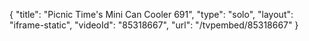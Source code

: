 {
    "title": "Picnic Time's Mini Can Cooler 691",
    "type": "solo",
    "layout": "iframe-static",
    "videoId": "85318667",
    "url": "\/tvpembed\/85318667"
}